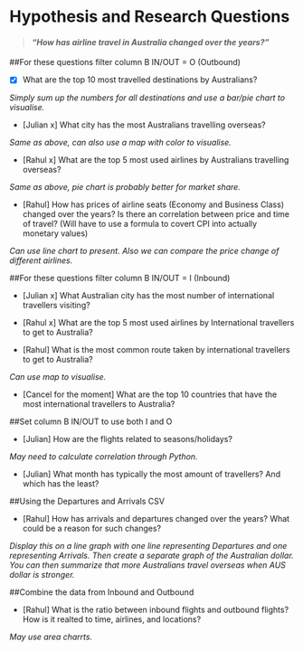 # Hypothesis and Research Questions

>#### *“How has airline travel in Australia changed over the years?”*

##For these questions filter column B IN/OUT = O (Outbound)

- [x] What are the top 10 most travelled destinations by Australians?

*Simply sum up the numbers for all destinations and use a bar/pie chart to visualise.*

- [Julian x] What city has the most Australians travelling overseas?

*Same as above, can also use a map with color to visualise.*

- [Rahul x] What are the top 5 most used airlines by Australians travelling overseas?

*Same as above, pie chart is probably better for market share.*

- [Rahul] How has prices of airline seats (Economy and Business Class) changed over the years? Is there an correlation between price and time of travel? (Will have to use a formula to covert CPI into actually monetary values)

*Can use line chart to present. Also we can compare the price change of different airlines.*


##For these questions filter column B IN/OUT = I (Inbound)

- [Julian x] What Australian city has the most number of international travellers visiting?

- [Rahul x] What are the top 5 most used airlines by International travellers to get to Australia?

- [Rahul] What is the most common route taken by international travellers to get to Australia?

*Can use map to visualise.*

- [Cancel for the moment] What are the top 10 countries that have the most international travellers to Australia?


##Set column B IN/OUT to use both I and O

- [Julian] How are the flights related to seasons/holidays?

*May need to calculate correlation through Python.*

- [Julian] What month has typically the most amount of travellers? And which has the least?


##Using the Departures and Arrivals CSV

- [Rahul] How has arrivals and departures changed over the years? What could be a reason for such changes?

*Display this on a line graph with one line representing Departures and one representing Arrivals. Then create a separate graph of the Australian dollar. You can then summarize that more Australians travel overseas when AUS dollar is stronger.*

##Combine the data from Inbound and Outbound

- [Rahul] What is the ratio between inbound flights and outbound flights? How is it realted to time, airlines, and locations?

*May use area charrts.*
